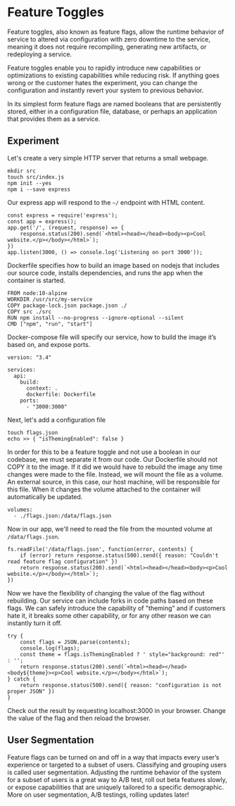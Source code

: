 # Feature Toggles

Feature toggles, also known as feature flags, allow the runtime behavior of service to altered via configuration with zero downtime to the service, meaning it does not require recompiling, generating new artifacts, or redeploying a service.

Feature toggles enable you to rapidly introduce new capabilities or optimizations to existing capabilities while reducing risk. If anything goes wrong or the customer hates the experiment, you can change the configuration and instantly revert your system to previous behavior.

In its simplest form feature flags are named booleans that are persistently stored, either in a configuration file, database, or perhaps an application that provides them as a service.

## Experiment

Let's create a very simple HTTP server that returns a small webpage.

```
mkdir src
touch src/index.js
npm init --yes
npm i --save express
```

Our express app will respond to the `~/` endpoint with HTML content.

```
const express = require('express');
const app = express();
app.get('/', (request, response) => {
    response.status(200).send(`<html><head></head><body><p>Cool website.</p></body></html>`);
})
app.listen(3000, () => console.log('Listening on port 3000'));
```

Dockerfile specifies how to build an image based on nodejs that includes our source code, installs dependencies, and runs the app when the container is started.

```
FROM node:10-alpine
WORKDIR /usr/src/my-service
COPY package-lock.json package.json ./
COPY src ./src
RUN npm install --no-progress --ignore-optional --silent
CMD ["npm", "run", "start"]
```

Docker-compose file will specify our service, how to build the image it’s based on, and expose ports.

```
version: "3.4"

services:
  api:
    build:
      context: .
      dockerfile: Dockerfile
    ports:
      - "3000:3000"
```

Next, let's add a configuration file

```
touch flags.json
echo >> { "isThemingEnabled": false }
```

In order for this to be a feature toggle and not use a boolean in our codebase, we must separate it from our code. Our Dockerfile should not COPY it to the image. If it did we would have to rebuild the image any time changes were made to the file. Instead, we will mount the file as a volume. An external source, in this case, our host machine, will be responsible for this file. When it changes the volume attached to the container will automatically be updated.

```
volumes:
  - ./flags.json:/data/flags.json
```

Now in our app, we'll need to read the file from the mounted volume at `/data/flags.json`.

```
fs.readFile('/data/flags.json', function(error, contents) {
    if (error) return response.status(500).send({ reason: "Couldn't read feature flag configuration" })
    return response.status(200).send(`<html><head></head><body><p>Cool website.</p></body></html>`);
})
```

Now we have the flexibility of changing the value of the flag without rebuilding. Our service can include forks in code paths based on these flags. We can safely introduce the capability of "theming" and if customers hate it, it breaks some other capability, or for any other reason we can instantly turn it off.

```
try {
    const flags = JSON.parse(contents);
    console.log(flags);
    const theme = flags.isThemingEnabled ? ' style="background: red"' : '';
    return response.status(200).send(`<html><head></head><body${theme}><p>Cool website.</p></body></html>`);
} catch {
    return response.status(500).send({ reason: "configuration is not proper JSON" })
}
```

Check out the result by requesting localhost:3000 in your browser. Change the value of the flag and then reload the browser.

## User Segmentation

Feature flags can be turned on and off in a way that impacts every user’s experience or targeted to a subset of users. Classifying and grouping users is called user segmentation. Adjusting the runtime behavior of the system for a subset of users is a great way to A/B test, roll out beta features slowly, or expose capabilities that are uniquely tailored to a specific demographic. More on user segmentation, A/B testings, rolling updates later!
